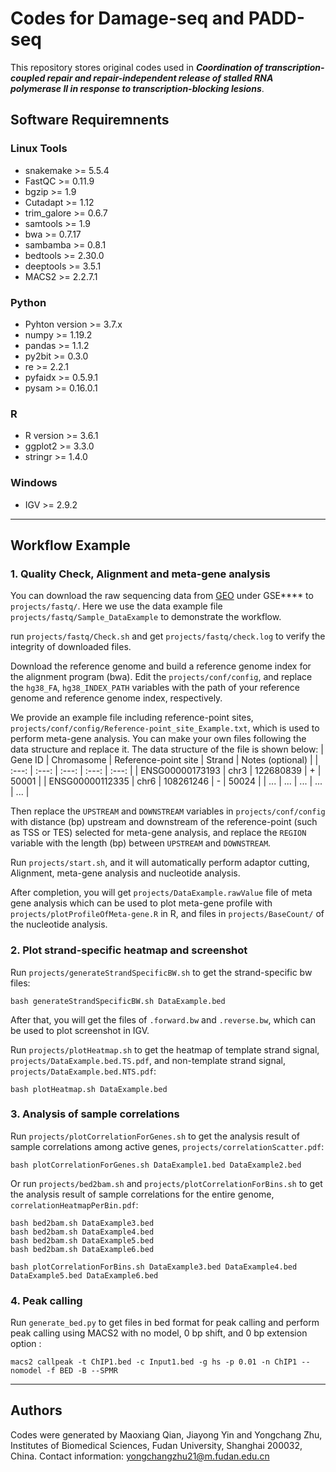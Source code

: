 # Codes for Damage-seq and PADD-seq
This repository stores original codes used in ***Coordination of transcription-coupled repair and repair-independent release of stalled RNA polymerase II in response to transcription-blocking lesions***.

## Software Requiremnents

### Linux Tools
+ snakemake >= 5.5.4
+ FastQC >= 0.11.9
+ bgzip >= 1.9
+ Cutadapt >= 1.12
+ trim_galore >= 0.6.7
+ samtools >= 1.9
+ bwa >= 0.7.17
+ sambamba >= 0.8.1
+ bedtools >= 2.30.0
+ deeptools >= 3.5.1
+ MACS2 >= 2.2.7.1

### Python
+ Pyhton version >= 3.7.x
+ numpy >= 1.19.2
+ pandas >= 1.1.2
+ py2bit >= 0.3.0
+ re >= 2.2.1
+ pyfaidx >= 0.5.9.1
+ pysam >= 0.16.0.1

### R
+ R version >= 3.6.1
+ ggplot2 >= 3.3.0
+ stringr >= 1.4.0

### Windows
+ IGV >=  2.9.2


---

## Workflow Example

### 1. Quality Check, Alignment and meta-gene analysis
You can download the raw sequencing data from [GEO](https://www.ncbi.nlm.nih.gov/geo/) under GSE**** to `projects/fastq/`.
Here we use the data example file `projects/fastq/Sample_DataExample` to demonstrate the workflow.

run `projects/fastq/Check.sh` and get `projects/fastq/check.log` to verify the integrity of downloaded files.

Download the reference genome and build a reference genome index for the alignment program (bwa). Edit the `projects/conf/config`, and replace the `hg38_FA`, `hg38_INDEX_PATH` variables with the path of your reference genome and reference genome index, respectively. 

We provide an example file including reference-point sites, `projects/conf/config/Reference-point_site_Example.txt`, which is used to perform meta-gene analysis. You can make your own files following the data structure and replace it. The data structure of the file is shown below:
| Gene ID | Chromasome | Reference-point site | Strand | Notes (optional) |
| :---: | :---: | :---: | :---: | :---: |
| ENSG00000173193 | chr3 | 122680839 | + | 50001 |
| ENSG00000112335 | chr6 | 108261246 | - | 50024 |
| ... | ... | ... | ... | ... |

Then replace the `UPSTREAM` and `DOWNSTREAM` variables in `projects/conf/config` with distance (bp) upstream and downstream of the reference-point (such as TSS or TES) selected for meta-gene analysis, and replace the `REGION` variable with the length (bp) between `UPSTREAM` and `DOWNSTREAM`.

Run `projects/start.sh`, and it will automatically perform adaptor cutting, Alignment, meta-gene analysis and nucleotide analysis. 

After completion, you will get `projects/DataExample.rawValue` file of meta gene analysis which can be used to plot meta-gene profile with `projects/plotProfileOfMeta-gene.R` in R, and files in `projects/BaseCount/` of the nucleotide analysis.

### 2. Plot strand-specific heatmap and screenshot
Run `projects/generateStrandSpecificBW.sh` to get the strand-specific bw files:
```
bash generateStrandSpecificBW.sh DataExample.bed
```
After that, you will get the files of `.forward.bw` and `.reverse.bw`, which can be used to plot screenshot in IGV.

Run `projects/plotHeatmap.sh` to get the heatmap of template strand signal, `projects/DataExample.bed.TS.pdf`, and non-template strand signal, `projects/DataExample.bed.NTS.pdf`:
```
bash plotHeatmap.sh DataExample.bed
```

### 3. Analysis of sample correlations
Run `projects/plotCorrelationForGenes.sh` to get the analysis result of sample correlations among active genes, `projects/correlationScatter.pdf`:
```
bash plotCorrelationForGenes.sh DataExample1.bed DataExample2.bed
```

Or run `projects/bed2bam.sh` and `projects/plotCorrelationForBins.sh` to get the analysis result of sample correlations for the entire genome, `correlationHeatmapPerBin.pdf`:
```
bash bed2bam.sh DataExample3.bed
bash bed2bam.sh DataExample4.bed
bash bed2bam.sh DataExample5.bed
bash bed2bam.sh DataExample6.bed

bash plotCorrelationForBins.sh DataExample3.bed DataExample4.bed DataExample5.bed DataExample6.bed
```

### 4. Peak calling
Run `generate_bed.py` to get files in bed format for peak calling and perform peak calling using MACS2 with no model, 0 bp shift, and 0 bp extension option :
```
macs2 callpeak -t ChIP1.bed -c Input1.bed -g hs -p 0.01 -n ChIP1 --nomodel -f BED -B --SPMR
```
---


## Authors
Codes were generated by Maoxiang Qian, Jiayong Yin and Yongchang Zhu, Institutes of Biomedical Sciences, Fudan University, Shanghai 200032, China. Contact information: yongchangzhu21@m.fudan.edu.cn
